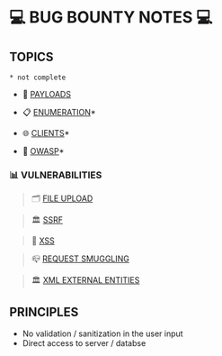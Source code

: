 # 💻 BUG BOUNTY NOTES 💻

## TOPICS
`* not complete`

- 🧨 [PAYLOADS](BUG%20BOUNTY/PAYLOADS.md)

- 📋 [ENUMERATION](BUG%20BOUNTY/ENUMERATION.md)*

- 🌐 [CLIENTS](BUG%20BOUNTY/CLIENTS.md)*

<!-- - 💳 [JOB](BUG%20BOUNTY%20595f3a9ee1464e5183127e981679145f/PENTEST%20ddccf7115ea445f0ac88bab937e6eb10.md)-->

- 🐝 [OWASP](BUG%20BOUNTY/OWASP.md)*

### 📊 VULNERABILITIES
<!--📊 [VULNERABILITIES](BUG%20BOUNTY%20595f3a9ee1464e5183127e981679145f/VULNERABILITIES%2014611edc05b64125b1ff0e403c6794f3.md)-->
> 🗂 [FILE UPLOAD](BUG%20BOUNTY/VULNERABILITIES/FILE_UPLOAD.md)

> 🏛 [SSRF](BUG%20BOUNTY/VULNERABILITIES/SSRF.md)

> 🧮 [XSS](BUG%20BOUNTY/VULNERABILITIES/XSS.md)

> 📪 [REQUEST SMUGGLING](BUG%20BOUNTY/VULNERABILITIES/REQUEST_SMUGGLING.md)

> 🏛 [XML EXTERNAL ENTITIES](BUG%20BOUNTY/VULNERABILITIES/XEE.md)


## PRINCIPLES

- No validation / sanitization in the user input
- Direct access to server / databse
